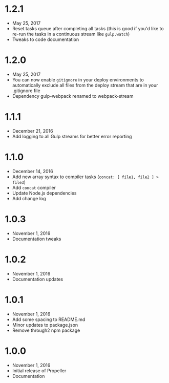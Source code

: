 # 1.2.1
 - May 25, 2017
 - Reset tasks queue after completing all tasks (this is good if you'd like to re-run the tasks in a continuous stream like `gulp.watch`)
 - Tweaks to code documentation

# 1.2.0
 - May 25, 2017
 - You can now enable `gitignore` in your deploy environments to automatically exclude all files from the deploy stream that are in your .gitignore file
 - Dependency gulp-webpack renamed to webpack-stream

# 1.1.1
 - December 21, 2016
 - Add logging to all Gulp streams for better error reporting

# 1.1.0
 - December 14, 2016
 - Add new array syntax to compiler tasks (`concat: [ file1, file2 ] > file3`)
 - Add `concat` compiler
 - Update Node.js dependencies
 - Add change log

# 1.0.3
 - November 1, 2016
 - Documentation tweaks

# 1.0.2
 - November 1, 2016
 - Documentation updates

# 1.0.1
 - November 1, 2016
 - Add some spacing to README.md
 - Minor updates to package.json
 - Remove through2 npm package

# 1.0.0
 - November 1, 2016
 - Initial release of Propeller
 - Documentation

